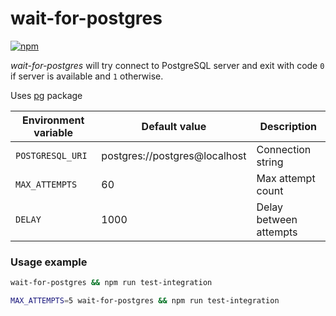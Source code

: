 # wait-for-postgres

[![npm](https://img.shields.io/npm/v/@swarthy/wait-for-postgres.svg)](https://www.npmjs.com/package/@swarthy/wait-for-postgres)

*wait-for-postgres* will try connect to PostgreSQL server and exit with code ```0``` if server is available and ```1``` otherwise.

Uses [pg](https://www.npmjs.com/package/pg) package

| Environment variable | Default value                 | Description              |
| -------------------- | ----------------------------- | ------------------------ |
| ```POSTGRESQL_URI``` | postgres://postgres@localhost | Connection string        |
| ```MAX_ATTEMPTS```   | 60                            | Max attempt count        |
| ```DELAY```          | 1000                          | Delay between attempts   |

### Usage example

```bash
wait-for-postgres && npm run test-integration

MAX_ATTEMPTS=5 wait-for-postgres && npm run test-integration
```
